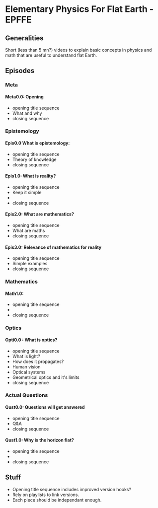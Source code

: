 # Elementary Physics For Flat Earth - EPFFE

## Generalities

Short (less than 5 mn?) videos to explain basic concepts in physics and math that are useful to understand flat Earth.

## Episodes

### Meta

#### Meta0.0: Opening
- opening title sequence
- What and why
- closing sequence


### Epistemology

#### Epis0.0 What is epistemology: 
- opening title sequence
- Theory of knowledge
- closing sequence

#### Epis1.0: What is reality?
- opening title sequence
- Keep it simple
- 
- closing sequence


#### Epis2.0: What are mathematics?
- opening title sequence
- What are maths
- closing sequence

#### Epis3.0: Relevance of mathematics for reality
- opening title sequence
- Simple examples
- closing sequence


### Mathematics
#### Math1.0: 
- opening title sequence
- 
- closing sequence


### Optics

#### Opti0.0 : What is optics?
- opening title sequence
- What is light?
- How does it propagates?
- Human vision
- Optical systems
- Geometrical optics and it's limits
- closing sequence


### Actual Questions

#### Qust0.0: Questions will get answered
- opening title sequence
- Q&A
- closing sequence


#### Qust1.0: Why is the horizon flat?
- opening title sequence
- 
- closing sequence



## Stuff
- Opening title sequence includes improved version hooks?
- Rely on playlists to link versions.
- Each piece should be independant enough.
